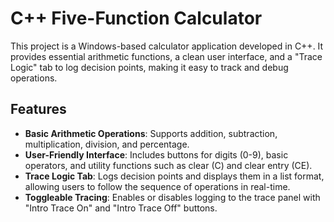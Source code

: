 # C++ Five-Function Calculator

This project is a Windows-based calculator application developed in C++. It provides essential arithmetic functions, a clean user interface, and a "Trace Logic" tab to log decision points, making it easy to track and debug operations. 

## Features

- **Basic Arithmetic Operations**: Supports addition, subtraction, multiplication, division, and percentage.
- **User-Friendly Interface**: Includes buttons for digits (0-9), basic operators, and utility functions such as clear (C) and clear entry (CE).
- **Trace Logic Tab**: Logs decision points and displays them in a list format, allowing users to follow the sequence of operations in real-time.
- **Toggleable Tracing**: Enables or disables logging to the trace panel with "Intro Trace On" and "Intro Trace Off" buttons.


